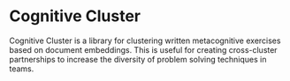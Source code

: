 # Cognitive Cluster
Cognitive Cluster is a library for clustering written metacognitive exercises based on document embeddings.
This is useful for creating cross-cluster partnerships to increase the diversity of problem solving techniques in teams.